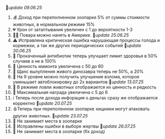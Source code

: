 🚩*update 09.06.25*
1. 💰 Доход при переполненном зоопарке 5% от суммы стоимости животных, в нормальном режиме 15%
2. 💔 Урон от затаптывания увеличен с 1 до вероятности 1-3
3. 👨‍🍳 Повара можно нанять в Америке. 
🚩*update 25.06.25*
1. ⚠️ Исправлена критическая ошибка нарушающая процессы голода и кормежки, а так же других периодических событий
🚩*update 30.06.25*
1. 💉 Прокаченный антибиотик теперь улучшает лимит здоровья в 50% случаев а не в 100%
2. 🦣 Ценность мамонта увеличена с 50 до 60
3. 🦕 Щанс вылупления живого динозавра теперь не 50%, а 20%
4. 🔐 На 9 уровне можно получить улучшение взлома, которое уменьшает автоблокировку до 2х вариантов
🚩*update 13.07.25*
1. 🦓 В режиме ловли животных отображается их ценность и редкость
2. 🎳 Максимальная награда увеличена с 5 до 6
3. ℹ️ Теперь после дохода инфорация о деньгах сразу же отображается корректно
🚩*update 20.07.25*
1. 🩸Теперь при переполенном зоопарке хищники могут атаковать других животных.
🚩*update 23.07.25*
1. 🦣 Не занимает места в зоопарке
2. 🐆 Исправлены ошибки в выборе жертвы
🚩*update 26.07.25*
1. 🦣 Не занимает места в зоопарке (fix доход)